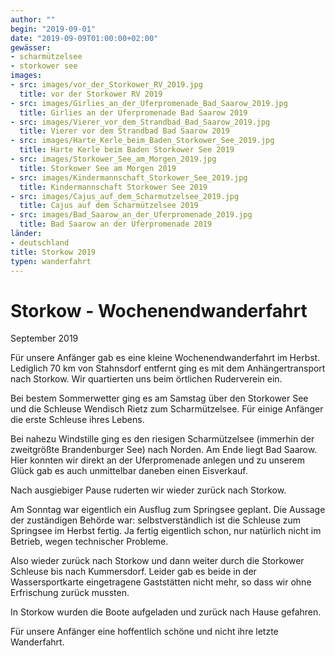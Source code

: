 ```yaml
---
author: ""
begin: "2019-09-01"
date: "2019-09-09T01:00:00+02:00"
gewässer:
- scharmützelsee
- storkower see
images:
- src: images/vor_der_Storkower_RV_2019.jpg
  title: vor der Storkower RV 2019
- src: images/Girlies_an_der_Uferpromenade_Bad_Saarow_2019.jpg
  title: Girlies an der Uferpromenade Bad Saarow 2019
- src: images/Vierer_vor_dem_Strandbad_Bad_Saarow_2019.jpg
  title: Vierer vor dem Strandbad Bad Saarow 2019
- src: images/Harte_Kerle_beim_Baden_Storkower_See_2019.jpg
  title: Harte Kerle beim Baden Storkower See 2019
- src: images/Storkower_See_am_Morgen_2019.jpg
  title: Storkower See am Morgen 2019
- src: images/Kindermannschaft_Storkower_See_2019.jpg
  title: Kindermannschaft Storkower See 2019
- src: images/Cajus_auf_dem_Scharmutzelsee_2019.jpg
  title: Cajus auf dem Scharmützelsee 2019
- src: images/Bad_Saarow_an_der_Uferpromenade_2019.jpg
  title: Bad Saarow an der Uferpromenade 2019
länder: 
- deutschland
title: Storkow 2019
typen: wanderfahrt
---
```




# Storkow - Wochenendwanderfahrt


September 2019

Für unsere Anfänger gab es eine kleine Wochenendwanderfahrt im Herbst. Lediglich 70 km von Stahnsdorf entfernt ging es mit dem Anhängertransport nach Storkow. Wir quartierten uns beim örtlichen Ruderverein ein.

Bei bestem Sommerwetter ging es am Samstag über den Storkower See und die Schleuse Wendisch Rietz zum Scharmützelsee. Für einige Anfänger die erste Schleuse ihres Lebens.

Bei nahezu Windstille ging es den riesigen Scharmützelsee (immerhin der zweitgrößte Brandenburger See) nach Norden. Am Ende liegt Bad Saarow. Hier konnten wir direkt an der Uferpromenade anlegen und zu unserem Glück gab es auch unmittelbar daneben einen Eisverkauf.

Nach ausgiebiger Pause ruderten wir wieder zurück nach Storkow.

Am Sonntag war eigentlich ein Ausflug zum Springsee geplant. Die Aussage der zuständigen Behörde war: selbstverständlich ist die Schleuse zum Springsee im Herbst fertig. Ja fertig eigentlich schon, nur natürlich nicht im Betrieb, wegen technischer Probleme.

Also wieder zurück nach Storkow und dann weiter durch die Storkower Schleuse bis nach Kummersdorf. Leider gab es beide in der Wassersportkarte eingetragene Gaststätten nicht mehr, so dass wir ohne Erfrischung zurück mussten.

In Storkow wurden die Boote aufgeladen und zurück nach Hause gefahren.

Für unsere Anfänger eine hoffentlich schöne und nicht ihre letzte Wanderfahrt.
